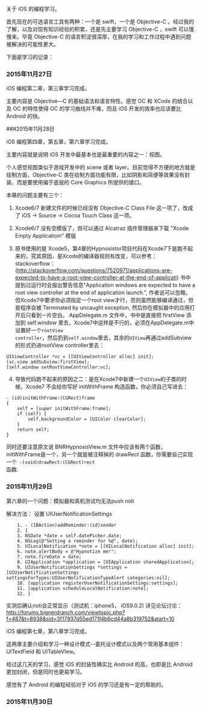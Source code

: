 关于 iOS 的编程学习。

首先现在的可选语言工具有两种：一个是 swift，一个是 Objective-C 。经过我的了解，以及对现有知识经验的积累，还是先主要学习 Objective-C ，swift 可以慢慢来。毕竟 Objective-C 的语言积淀很深厚，在我的学习和工作过程中遇到问题被解决的可能性更大。

下面是学习的记录：

### 2015年11月27日

iOS 编程第二章，第三章学习完成。

主要内容是 Objective—C 的基础语法和语言特性。感觉 OC 和 XCode 的结合以及 OC 的特性使得 OC 的学习曲线并不难，而且 iOS 开发的效率也应该要比 Android 的快。

###2015年11月28日

iOS 编程第四章，第五章，第六章学习完成。

主要内容就是说明 iOS 开发中最基本也是最重要的内容之一：视图。

个人感觉视图类似于游戏开发中的 scene 或者 layer。目前觉得不方便的地方就是绘制方面，Objective-C 类在绘制方面功能有限，比如阴影和简便等效果没有封装，而是要使用偏于底层的 Core Graphics 所提供的接口。

本章的问题主要有三个：

1. Xcode6/7 新建文件的时候已经没有 Objective-C Class File 这一项了，改成了 iOS -> Source -> Cocoa Touch Class 这一项。

2. Xcode6/7 没有空模版了，但可以通过 Alcatraz 插件管理器来下载 "Xcode Empty Applicatioin" 模版

3. 原书使用的是 Xcode5，第4章的Hypnosistor项目代码在Xcode7下是跑不起来的，究其原因，是Xcode的编译器规则有改变，可以参考：
stackoverflow：(http://stackoverflow.com/questions/7520971/applications-are-expected-to-have-a-root-view-controller-at-the-end-of-applicati)
书中提到过运行时会报出警告信息"Application windows are expected to have a root view controller at the end of application launch.", 作者说可以忽略，但Xcode7中要求你必须指定一个root view才行，否则虽然能够编译通过，但是程序会被 Terminated by uncaught exception, 然后你在模拟器中的应用打开后只看到一片空白。
AppDelegate.m 文件中，书中是直接把 firstView 添加到 self.window 里去，Xcode7中这样是不行的，必须在AppDelegate.m中设置好一个<code>rootView controller</code>，然后扔到<code>self.window</code>里去，其余的<code>UIView</code>再通过addSubview的形式扔进rootView controller里去：
```
UIViewController *vc = [[UIViewController alloc] init];
[vc.view addSubview:firstView];
[self.window setRootViewController:vc];
```

4. 导致代码跑不起来的原因之二：是在Xcode7中新建一个<code>UIView</code>的子类的时候，Xcode7 不会给你写好 initWithFrame 构造函数，你必须自己写进去：
```
- (id)initWithFrame:(CGRect)frame
{
    self = [super initWithFrame:frame];
    if (self) {
        self.backgroundColor = [UIColor clearColor];
    }
    return self;
}
```

同时还要注意原文说 BNRHypnosisView.m 文件中应该有两个函数，initWithFrame是一个，另一个就是被注释掉的 drawRect 函数，你需要自己实现一个<code> -(void)drawRect:(CGRect)rect </code>函数.

### 2015年11月29日

第六章的一个问题：模拟器和真机测试均无法push noti

解决方法：
设置 UIUserNotificationSettings
```
    1. - (IBAction)addReminder:(id)sender
    2. {
    3. NSDate *date = self.datePicker.date;
    4. NSLog(@"Setting a reminder for %@", date);
    5. UILocalNotification *note = [[UILocalNotification alloc] init];
    6. note.alertBody = @"Hypnotize me!";
    7. note.fireDate = date;
    8. UIApplication *application = [UIApplication sharedApplication];
    9. UIUserNotificationSettings *settings = [UIUserNotificationSettings settingsForTypes:UIUserNotificationTypeAlert categories:nil];
    10. [application registerUserNotificationSettings:settings];
    11. [application scheduleLocalNotification:note];
    12. }
```
实测后确认noti会正常显示（测试机：iphone5， iOS9.0.2)
详见论坛讨论：
http://forums.bignerdranch.com/viewtopic.php?f=487&t=8938&sid=3f17937d55ed171f4b6cd44a8b319752&start=10

iOS 编程第七章，第八章学习完成。

这两章主要介绍和学习一种设计模式--委托设计模式以及两个常用基本组件：UITextField 和 UITableVIew。

经过这几天的学习，感觉 iOS 的封装性确实比 Android 的高，也即是比 Android 更加封闭，但是同时也更易学习。

感觉有了 Android 的编程经验对于 iOS 的学习还是有一定的帮助的。

### 2015年11月30日




